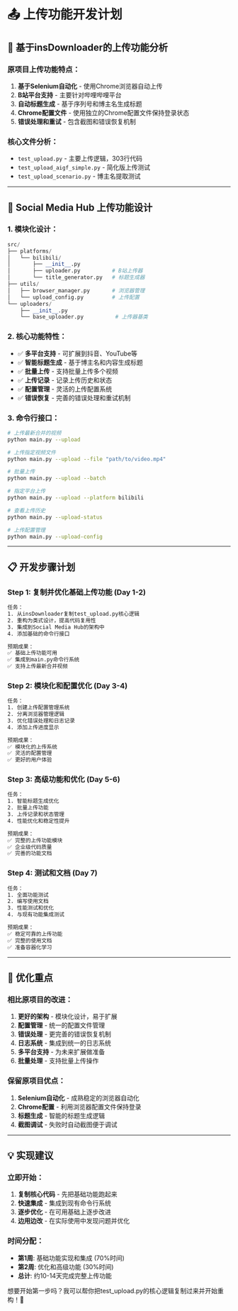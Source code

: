 # 📤 上传功能开发计划

## 🎯 基于insDownloader的上传功能分析

### 原项目上传功能特点：
1. **基于Selenium自动化** - 使用Chrome浏览器自动上传
2. **B站平台支持** - 主要针对哔哩哔哩平台
3. **自动标题生成** - 基于序列号和博主名生成标题
4. **Chrome配置文件** - 使用独立的Chrome配置文件保持登录状态
5. **错误处理和重试** - 包含截图和错误恢复机制

### 核心文件分析：
- `test_upload.py` - 主要上传逻辑，303行代码
- `test_upload_aigf_simple.py` - 简化版上传测试
- `test_upload_scenario.py` - 博主名提取测试

---

## 🚀 Social Media Hub 上传功能设计

### 1. 模块化设计：
```python
src/
├── platforms/
│   └── bilibili/
│       ├── __init__.py
│       ├── uploader.py          # B站上传器
│       └── title_generator.py   # 标题生成器
├── utils/
│   ├── browser_manager.py       # 浏览器管理
│   └── upload_config.py         # 上传配置
└── uploaders/
    ├── __init__.py
    └── base_uploader.py          # 上传器基类
```

### 2. 核心功能特性：
- ✅ **多平台支持** - 可扩展到抖音、YouTube等
- ✅ **智能标题生成** - 基于博主名和内容生成标题  
- ✅ **批量上传** - 支持批量上传多个视频
- ✅ **上传记录** - 记录上传历史和状态
- ✅ **配置管理** - 灵活的上传配置系统
- ✅ **错误恢复** - 完善的错误处理和重试机制

### 3. 命令行接口：
```bash
# 上传最新合并的视频
python main.py --upload

# 上传指定视频文件
python main.py --upload --file "path/to/video.mp4"

# 批量上传
python main.py --upload --batch

# 指定平台上传
python main.py --upload --platform bilibili

# 查看上传历史
python main.py --upload-status

# 上传配置管理
python main.py --upload-config
```

---

## 📋 开发步骤计划

### Step 1: 复制并优化基础上传功能 (Day 1-2)
```bash
任务：
1. 从insDownloader复制test_upload.py核心逻辑
2. 重构为类式设计，提高代码复用性
3. 集成到Social Media Hub的架构中
4. 添加基础的命令行接口

预期成果：
✅ 基础上传功能可用
✅ 集成到main.py命令行系统
✅ 支持上传最新合并视频
```

### Step 2: 模块化和配置优化 (Day 3-4)
```bash
任务：
1. 创建上传配置管理系统
2. 分离浏览器管理逻辑
3. 优化错误处理和日志记录
4. 添加上传进度显示

预期成果：
✅ 模块化的上传系统
✅ 灵活的配置管理
✅ 更好的用户体验
```

### Step 3: 高级功能和优化 (Day 5-6)
```bash
任务：
1. 智能标题生成优化
2. 批量上传功能
3. 上传记录和状态管理
4. 性能优化和稳定性提升

预期成果：
✅ 完整的上传功能模块
✅ 企业级代码质量
✅ 完善的功能文档
```

### Step 4: 测试和文档 (Day 7)
```bash
任务：
1. 全面功能测试
2. 编写使用文档
3. 性能测试和优化
4. 与现有功能集成测试

预期成果：
✅ 稳定可靠的上传功能
✅ 完整的使用文档
✅ 准备容器化学习
```

---

## 🎯 优化重点

### 相比原项目的改进：
1. **更好的架构** - 模块化设计，易于扩展
2. **配置管理** - 统一的配置文件管理
3. **错误处理** - 更完善的错误恢复机制
4. **日志系统** - 集成到统一的日志系统
5. **多平台支持** - 为未来扩展做准备
6. **批量处理** - 支持批量上传操作

### 保留原项目优点：
1. **Selenium自动化** - 成熟稳定的浏览器自动化
2. **Chrome配置** - 利用浏览器配置文件保持登录
3. **标题生成** - 智能的标题生成逻辑
4. **截图调试** - 失败时自动截图便于调试

---

## 💡 实现建议

### 立即开始：
1. **复制核心代码** - 先把基础功能跑起来
2. **快速集成** - 集成到现有命令行系统
3. **逐步优化** - 在可用基础上逐步改进
4. **边用边改** - 在实际使用中发现问题并优化

### 时间分配：
- **第1周**: 基础功能实现和集成 (70%时间)
- **第2周**: 优化和高级功能 (30%时间)
- **总计**: 约10-14天完成完整上传功能

想要开始第一步吗？我可以帮你把test_upload.py的核心逻辑复制过来并开始重构！🚀
